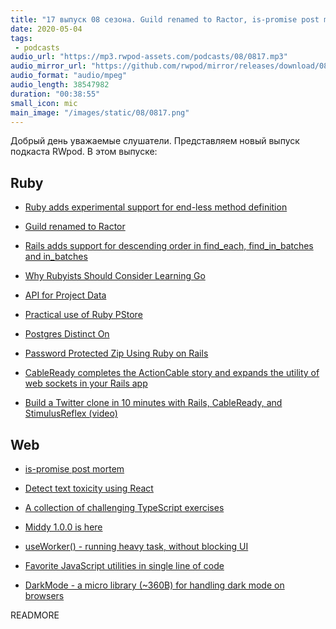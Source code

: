 ```yaml
---
title: "17 выпуск 08 сезона. Guild renamed to Ractor, is-promise post mortem, CableReady, Middy, useWorker, DarkMode и прочее"
date: 2020-05-04
tags:
 - podcasts
audio_url: "https://mp3.rwpod-assets.com/podcasts/08/0817.mp3"
audio_mirror_url: "https://github.com/rwpod/mirror/releases/download/08.17/0817.mp3"
audio_format: "audio/mpeg"
audio_length: 38547982
duration: "00:38:55"
small_icon: mic
main_image: "/images/static/08/0817.png"
---
```


Добрый день уважаемые слушатели. Представляем новый выпуск подкаста RWpod. В этом выпуске:

## Ruby

 - [Ruby adds experimental support for end-less method definition](https://blog.saeloun.com/2020/04/27/ruby-adds-endless-method-definition-experimental.html)
 - [Guild renamed to Ractor](https://github.com/ko1/ruby/blob/ractor/ractor.ja.md)
 - [Rails adds support for descending order in find_each, find_in_batches and in_batches](https://blog.saeloun.com/2020/04/29/rails-support-descending-order-for-find-each-find-in-batches)
 - [Why Rubyists Should Consider Learning Go](https://www.honeybadger.io/blog/rubyist-learn-go/)
 - [API for Project Data](https://www.ruby-toolbox.com/blog/2020-04-29/api-for-project-data)


 - [Practical use of Ruby PStore](https://blog.arkency.com/practical-use-of-ruby-pstore/)
 - [Postgres Distinct On](https://johnnunemaker.com/postgres-distinct-on/)
 - [Password Protected Zip Using Ruby on Rails](https://www.botreetechnologies.com/blog/password-protected-zip-using-ruby-on-rails)
 - [CableReady completes the ActionCable story and expands the utility of web sockets in your Rails app](https://cableready.stimulusreflex.com/)
 - [Build a Twitter clone in 10 minutes with Rails, CableReady, and StimulusReflex (video)](https://www.youtube.com/watch?v=F5hA79vKE_E)

## Web

 - [is-promise post mortem](https://medium.com/javascript-in-plain-english/is-promise-post-mortem-cab807f18dcc)
 - [Detect text toxicity using React](https://aralroca.com/blog/detect-text-toxicity-with-react)


 - [A collection of challenging TypeScript exercises](https://github.com/mdevils/typescript-exercises)
 - [Middy 1.0.0 is here](https://loige.co/middy-1-is-here/)
 - [useWorker() - running heavy task, without blocking UI](https://useworker.js.org/)
 - [Favorite JavaScript utilities in single line of code](https://1loc.dev/)
 - [DarkMode - a micro library (~360B) for handling dark mode on browsers](https://github.com/kazzkiq/darkmode)


READMORE

